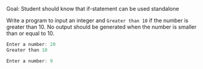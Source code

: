 Goal: Student should know that if-statement can be used standalone

Write a program to input an integer and `Greater than 10` if the number is greater than 10. No output should be generated when the number is smaller than or equal to 10.

```c++
Enter a number: 20
Greater than 10
```

```c++
Enter a number: 9
```
